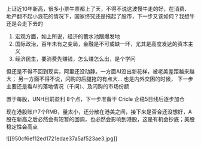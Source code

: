 
上证近10年新高，很多小票牛票都上了天，不得不说这波慢牛走的好，在消费、地产翻不起小浪花的情况下，国家终究还是拖起了股市，下一步又该如何？我想牛还是会走下去的

1.  宏观方面，如上所说，经济的蓄水池跟爆发地
2.  国际政治，百年未有之变局，金融是不可或缺一环，尤其是高度发达的资本主义
3.  经济民生，要消费先赚钱，怎么赚怎么出，是个学问
   
但还是不得不回到现实，阿里还没动静。一方面AI没出新花样，被老美差距越来越大；
另一方面不得不说，闪购的后腿拖的有点大... 也是内外交困的时候，
下一步主要还是看AI的落地情况（千问）、及闪购的市场份额

置于每股，UNH目前盈利 8个点，下一步准备干 Cricle 企稳5日线后逐步加仓


现在港股账户7个RMB，量太小，还分散在港美之间，接下来是否合还没想好，A股在新高之后必然会有短暂的回调，也必然会影响到港股，这是有机会抄底；美股稳定性会高点


![[950cf6ef12ed1721edae37a5af523ae3.jpg]]